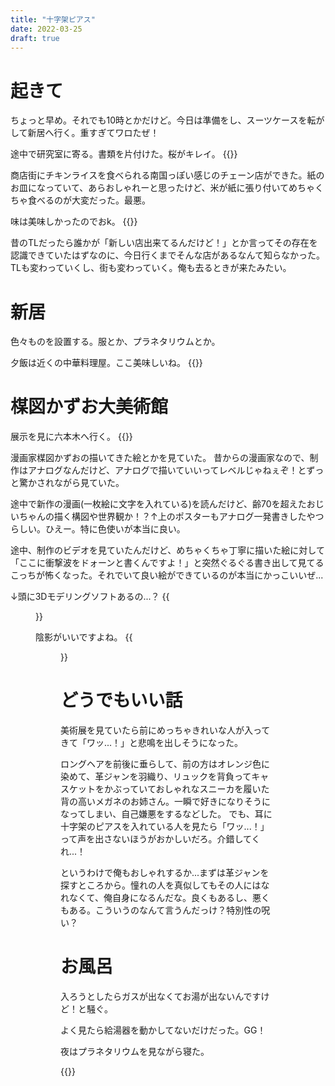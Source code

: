 ```yaml
---
title: "十字架ピアス"
date: 2022-03-25
draft: true
---
```


# 起きて
ちょっと早め。それでも10時とかだけど。今日は準備をし、スーツケースを転がして新居へ行く。重すぎてワロたぜ！

途中で研究室に寄る。書類を片付けた。桜がキレイ。
{{<tweet user="dango_bot" id="1507238160048455681">}}

商店街にチキンライスを食べられる南国っぽい感じのチェーン店ができた。紙のお皿になっていて、あらおしゃれーと思ったけど、米が紙に張り付いてめちゃくちゃ食べるのが大変だった。最悪。

味は美味しかったのでおk。
{{<tweet user="dango_bot" id="1507248846031974402">}}

昔のTLだったら誰かが「新しい店出来てるんだけど！」とか言ってその存在を認識できていたはずなのに、今日行くまでそんな店があるなんて知らなかった。TLも変わっていくし、街も変わっていく。俺も去るときが来たみたい。

# 新居
色々ものを設置する。服とか、プラネタリウムとか。

夕飯は近くの中華料理屋。ここ美味しいね。
{{<tweet user="dango_bot" id="1507301250702135296">}}

# 楳図かずお大美術館
展示を見に六本木へ行く。
{{<tweet user="dango_bot" id="1507356807186219008">}}

漫画家楳図かずおの描いてきた絵とかを見ていた。
昔からの漫画家なので、制作はアナログなんだけど、アナログで描いていいってレベルじゃねぇぞ！とずっと驚かされながら見ていた。

途中で新作の漫画(一枚絵に文字を入れている)を読んだけど、齢70を超えたおじいちゃんの描く構図や世界観か！？↑上のポスターもアナログ一発書きしたやつらしい。ひえー。特に色使いが本当に良い。

途中、制作のビデオを見ていたんだけど、めちゃくちゃ丁寧に描いた絵に対して「ここに衝撃波をドォーンと書くんですよ！」と突然ぐるぐる書き出して見てるこっちが怖くなった。それでいて良い絵ができているのが本当にかっこいいぜ...

↓頭に3Dモデリングソフトあるの...？
{{<figure src="/media/2022-03-25-illust1.jpeg" alt="illust1">}}

陰影がいいですよね。
{{<figure src="/media/2022-03-25-illust2.jpeg" alt="illust2">}}


# どうでもいい話
美術展を見ていたら前にめっちゃきれいな人が入ってきて「ワッ...！」と悲鳴を出しそうになった。

ロングヘアを前後に垂らして、前の方はオレンジ色に染めて、革ジャンを羽織り、リュックを背負ってキャスケットをかぶっていておしゃれなスニーカを履いた背の高いメガネのお姉さん。一瞬で好きになりそうになってしまい、自己嫌悪をするなどした。
でも、耳に十字架のピアスを入れている人を見たら「ワッ...！」って声を出さないほうがおかしいだろ。介錯してくれ...！

というわけで俺もおしゃれするか...まずは革ジャンを探すところから。憧れの人を真似してもその人にはなれなくて、俺自身になるんだな。良くもあるし、悪くもある。こういうのなんて言うんだっけ？特別性の呪い？

# お風呂
入ろうとしたらガスが出なくてお湯が出ないんですけど！と騒ぐ。

よく見たら給湯器を動かしてないだけだった。GG！

夜はプラネタリウムを見ながら寝た。

{{<tweet user="dango_bot" id="1507393574618673154">}}
